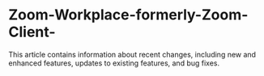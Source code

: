 # Zoom-Workplace-formerly-Zoom-Client-
This article contains information about recent changes, including new and enhanced features, updates to existing features, and bug fixes.
